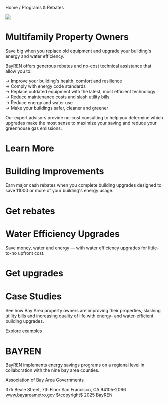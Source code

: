 Home / Programs & Rebates  

![](images/f96fb3cd34f876bac954b6ba823bcdeb7342f0ed2607d0252d5e8cfa5e533ec7.jpg)  

# Multifamily Property Owners  

Save big when you replace old equipment and upgrade your building's energy and water efficiency.  

BayREN offers generous rebates and no-cost technical assistance that allow you to:  

$\rightarrow$ Improve your building's health, comfort and resilience   
$\rightarrow$ Comply with energy code standards   
$\rightarrow$ Replace outdated equipment with the latest, most efficient technology   
$\rightarrow$ Reduce maintenance costs and slash utility bills   
$\rightarrow$ Reduce energy and water use   
$\rightarrow$ Make your buildings safer, cleaner and greener  

Our expert advisors provide no-cost consulting to help you determine which upgrades make the most sense to maximize your saving and reduce your greenhouse gas emissions.  

# Learn More  

# Building Improvements  

Earn major cash rebates when you complete building upgrades designed to save $11000$ or more of your building's energy usage.  

# Get rebates  

# Water Efficiency Upgrades  

Save money, water and energy — with water efficiency upgrades for little-to-no upfront cost.  

# Get upgrades  

# Case Studies  

See how Bay Area property owners are improving their properties, slashing utility bills and increasing quality of life with energy- and water-efficient building upgrades.  

Explore examples  

# BAYREN  

BayREN implements energy savings programs on a regional level in collaboration with the nine bay area counties.  

Association of Bay Area Governments  

375 Beale Street, 7th Floor San Francisco, CA 94105-2066 www.bayareametro.gov $\copyright$ 2025 BayREN  
